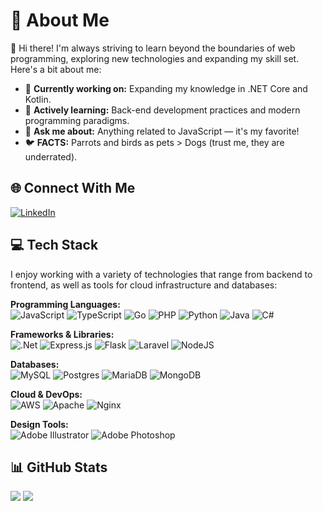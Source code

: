 # 💫 About Me

👋 Hi there! I'm always striving to learn beyond the boundaries of web programming, exploring new technologies and expanding my skill set. Here's a bit about me:

- 🔭 **Currently working on:** Expanding my knowledge in .NET Core and Kotlin.  
- 🌱 **Actively learning:** Back-end development practices and modern programming paradigms.  
- 💬 **Ask me about:** Anything related to JavaScript — it's my favorite!  
- 🐦 **FACTS:** Parrots and birds as pets > Dogs (trust me, they are underrated).  

## 🌐 Connect With Me

[![LinkedIn](https://img.shields.io/badge/LinkedIn-%230077B5.svg?logo=linkedin&logoColor=white)](https://www.linkedin.com/in/gjz26/)  

## 💻 Tech Stack

I enjoy working with a variety of technologies that range from backend to frontend, as well as tools for cloud infrastructure and databases:

**Programming Languages:**  
![JavaScript](https://img.shields.io/badge/javascript-%23323330.svg?style=flat-square&logo=javascript&logoColor=%23F7DF1E) ![TypeScript](https://img.shields.io/badge/typescript-%23007ACC.svg?style=flat-square&logo=typescript&logoColor=white) ![Go](https://img.shields.io/badge/go-%2300ADD8.svg?style=flat-square&logo=go&logoColor=white) ![PHP](https://img.shields.io/badge/php-%23777BB4.svg?style=flat-square&logo=php&logoColor=white) ![Python](https://img.shields.io/badge/python-3670A0?style=flat-square&logo=python&logoColor=ffdd54) ![Java](https://img.shields.io/badge/java-%23ED8B00.svg?style=flat-square&logo=openjdk&logoColor=white) ![C#](https://img.shields.io/badge/c%23-%23239120.svg?style=flat-square&logo=csharp&logoColor=white)  

**Frameworks & Libraries:**  
![.Net](https://img.shields.io/badge/.NET-5C2D91?style=flat-square&logo=.net&logoColor=white) ![Express.js](https://img.shields.io/badge/express.js-%23404d59.svg?style=flat-square&logo=express&logoColor=%2361DAFB) ![Flask](https://img.shields.io/badge/flask-%23000.svg?style=flat-square&logo=flask&logoColor=white) ![Laravel](https://img.shields.io/badge/laravel-%23FF2D20.svg?style=flat-square&logo=laravel&logoColor=white) ![NodeJS](https://img.shields.io/badge/node.js-6DA55F?style=flat-square&logo=node.js&logoColor=white)  

**Databases:**  
![MySQL](https://img.shields.io/badge/mysql-4479A1.svg?style=flat-square&logo=mysql&logoColor=white) ![Postgres](https://img.shields.io/badge/postgres-%23316192.svg?style=flat-square&logo=postgresql&logoColor=white) ![MariaDB](https://img.shields.io/badge/MariaDB-003545?style=flat-square&logo=mariadb&logoColor=white) ![MongoDB](https://img.shields.io/badge/MongoDB-%234ea94b.svg?style=flat-square&logo=mongodb&logoColor=white)  

**Cloud & DevOps:**  
![AWS](https://img.shields.io/badge/AWS-%23FF9900.svg?style=flat-square&logo=amazon-aws&logoColor=white) ![Apache](https://img.shields.io/badge/apache-%23D42029.svg?style=flat-square&logo=apache&logoColor=white) ![Nginx](https://img.shields.io/badge/nginx-%23009639.svg?style=flat-square&logo=nginx&logoColor=white)  

**Design Tools:**  
![Adobe Illustrator](https://img.shields.io/badge/adobe%20illustrator-%23FF9A00.svg?style=flat-square&logo=adobe%20illustrator&logoColor=white) ![Adobe Photoshop](https://img.shields.io/badge/adobe%20photoshop-%2331A8FF.svg?style=flat-square&logo=adobe%20photoshop&logoColor=white)  

## 📊 GitHub Stats

![](https://github-readme-stats.vercel.app/api?username=GJZ26&theme=blue_navy&hide_border=true&include_all_commits=true&count_private=true)
![](https://github-readme-stats.vercel.app/api/top-langs/?username=GJZ26&theme=blue_navy&hide_border=true&include_all_commits=true&count_private=true&layout=compact)  
